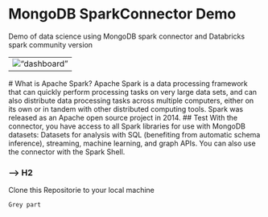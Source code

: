 # MongoDB SparkConnector Demo
Demo of data science using MongoDB spark connector and Databricks spark community version
<table><tr><td><img src=“application/public/images/vod.png” alt=“dashboard” height=“400”></td></tr></table>
# What is Apache Spark?
Apache Spark is a data processing framework that can quickly perform processing tasks on very large data sets, and can also distribute data processing tasks across multiple computers, either on its own or in tandem with other distributed computing tools. Spark was released as an Apache open source project in 2014.
## Test
With the connector, you have access to all Spark libraries for use with MongoDB datasets: Datasets for analysis with SQL (benefiting from automatic schema inference), streaming, machine learning, and graph APIs. You can also use the connector with the Spark Shell.

### --> H2
Clone this Repositorie to your local machine
```
Grey part
```

